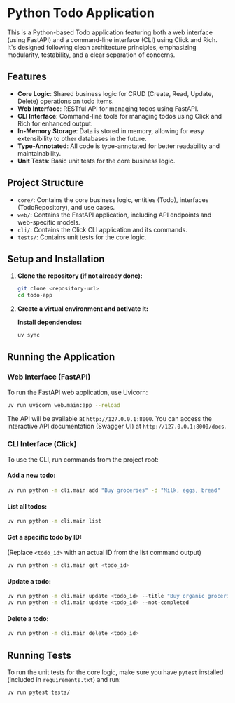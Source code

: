 # Python Todo Application

This is a Python-based Todo application featuring both a web interface (using FastAPI) and a command-line interface (CLI) using Click and Rich. It's designed following clean architecture principles, emphasizing modularity, testability, and a clear separation of concerns.

## Features

- **Core Logic**: Shared business logic for CRUD (Create, Read, Update, Delete) operations on todo items.
- **Web Interface**: RESTful API for managing todos using FastAPI.
- **CLI Interface**: Command-line tools for managing todos using Click and Rich for enhanced output.
- **In-Memory Storage**: Data is stored in memory, allowing for easy extensibility to other databases in the future.
- **Type-Annotated**: All code is type-annotated for better readability and maintainability.
- **Unit Tests**: Basic unit tests for the core business logic.

## Project Structure

- `core/`: Contains the core business logic, entities (Todo), interfaces (TodoRepository), and use cases.
- `web/`: Contains the FastAPI application, including API endpoints and web-specific models.
- `cli/`: Contains the Click CLI application and its commands.
- `tests/`: Contains unit tests for the core logic.

## Setup and Installation

1.  **Clone the repository (if not already done):**
    ```bash
    git clone <repository-url>
    cd todo-app
    ```

2.  **Create a virtual environment and activate it:**

    **Install dependencies:**
    ```bash
    uv sync
    ```

## Running the Application

### Web Interface (FastAPI)

To run the FastAPI web application, use Uvicorn:

```bash
uv run uvicorn web.main:app --reload
```

The API will be available at `http://127.0.0.1:8000`. You can access the interactive API documentation (Swagger UI) at `http://127.0.0.1:8000/docs`.

### CLI Interface (Click)

To use the CLI, run commands from the project root:

#### Add a new todo:
```bash
uv run python -m cli.main add "Buy groceries" -d "Milk, eggs, bread"
```

#### List all todos:
```bash
uv run python -m cli.main list
```

#### Get a specific todo by ID:
(Replace `<todo_id>` with an actual ID from the list command output)
```bash
uv run python -m cli.main get <todo_id>
```

#### Update a todo:
```bash
uv run python -m cli.main update <todo_id> --title "Buy organic groceries" --completed
uv run python -m cli.main update <todo_id> --not-completed
```

#### Delete a todo:
```bash
uv run python -m cli.main delete <todo_id>
```

## Running Tests

To run the unit tests for the core logic, make sure you have `pytest` installed (included in `requirements.txt`) and run:

```bash
uv run pytest tests/
```
